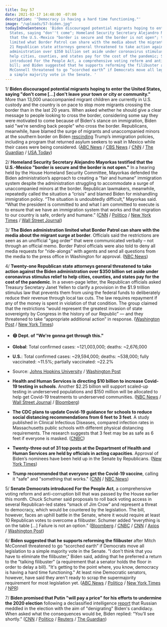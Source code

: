```yaml
---
title: Day 57
date: 2021-03-17 14:48:00 -07:00
description: '"Democracy is having a hard time functioning."'
image: "/uploads/57-biden.jpg"
todayInOneSentence: 'Biden discouraged potential migrants hoping to enter the United
  States, saying "don''t come"; Homeland Security Secretary Alejandro Mayorkas testified
  that the U.S.-Mexico "border is secure and the border is not open"; the Biden administration
  limited what Border Patrol can share with the media about the migrant surge at border;
  21 Republican state attorneys general threatened to take action against the Biden
  administration over $350 billion set aside under coronavirus stimulus relief to
  help cities, counties, and states pay for the cost of the pandemic; Senate Democrats
  introduced For the People Act, a comprehensive voting reform and anti-corruption
  bill; and Biden suggested that he supports reforming the filibuster after Mitch
  McConnell threatened to go “scorched earth” if Democrats move all legislation to
  a simple majority vote in the Senate. '
---
```


1/ **Biden discouraged potential migrants hoping to enter the United States, saying "don't come \[...\] don't leave your town or city or community."** More than 13,000 unaccompanied migrant children are currently in U.S. custody and the country is on pace to stop more migrants crossing the border than in the last 20 years. When asked  whether he should give a clear message to people looking to cross the border, considering some say they were motivated to come because of Biden's stance on immigration, Biden said "we're sending back people" who cross the border. Republicans, meanwhile, have blamed the surge of migrants and unaccompanied minors at the southern border on Biden [rescinding](https://whatthefuckjusthappenedtoday.com/2021/02/11/day-23/#2-biden-rescinded-trump%E2%80%99s-national-e) Trump’s immigration policies, including a program that returned asylum seekers to wait in Mexico while their cases were being considered. ([ABC News](https://abcnews.go.com/Politics/biden-tells-migrants-dont-abc-news-exclusive-interview/story?id=76490159) / [CBS News](https://www.cbsnews.com/news/immigration-migrant-children-border-patrol-custody/) / [CNN](https://www.cnn.com/2021/03/16/politics/joe-biden-migrant-children-border-immigration/index.html) / [The Guardian](https://www.theguardian.com/us-news/2021/mar/17/joe-biden-immigration-putin-afghanistan-cuomo-dog) / [USA Today](https://www.usatoday.com/story/news/politics/2021/03/16/president-joe-biden-migrants-border-surge-unaccompanied-minors/4726104001/))

2/ **Homeland Security Secretary Alejandro Mayorkas testified that the U.S.-Mexico "border is secure and the border is not open."** In a hearing held by the House Homeland Security Committee, Mayorkas defended the Biden administration’s approach to creating a "fair and humane" immigration system despite the administration struggling to accommodate a surge of unaccompanied minors at the border. Republican lawmakers, meanwhile, repeatedly called the situation a “crisis” and blamed Biden for mishandling immigration policy. “The situation is undoubtedly difficult,” Mayorkas said. “What the president is committed to and what I am committed to execute is to ensure that we have an immigration system that works and that migration to our country is safe, orderly and humane.” ([CNN](https://www.cnn.com/2021/03/17/politics/mayorkas-faces-lawmakers-amid-border-crisis/index.html) / [Politico](https://www.politico.com/news/2021/03/17/mayorkas-defends-biden-administration-border-476692) / [New York Times](https://www.nytimes.com/live/2021/03/17/us/biden-news-today/mayorkas-is-answering-lawmakers-questions-about-the-border-saying-the-situation-is-undoubtedly-difficult) / [Wall Street Journal](https://www.wsj.com/articles/mayorkas-spars-with-republicans-over-rising-number-of-migrants-at-southern-border-11616004346))

3/ **The Biden administration limited what Border Patrol can share with the media about the migrant surge at border**. Officials said the restrictions are seen as an unofficial "gag order" that were communicated verbally – not through an official memo. Border Patrol officials were also told to deny all media requests for "ride-alongs" with agents and send all questions from the media to the press office in Washington for approval. ([NBC News](https://www.nbcnews.com/politics/immigration/biden-administration-limits-what-border-patrol-can-share-media-about-n1261133))

4/ **Twenty-one Republican state attorneys general threatened to take action against the Biden administration over $350 billion set aside under coronavirus stimulus relief to help cities, counties, and states pay for the cost of the pandemic**. In a seven-page letter, the Republican officials asked Treasury Secretary Janet Yellen to clarify a provision in the $1.9 trillion stimulus law that prevents them from using the federal funds to deliberately reduce their revenue through local tax cuts. The law requires repayment if any of the money is spent in violation of that condition. The group claimed that the restrictions “would represent the greatest invasion of state sovereignty by Congress in the history of our Republic” — and they threatened to take “appropriate additional action” in response. ([Washington Post](https://www.washingtonpost.com/us-policy/2021/03/16/republicans-threat-stimulus/) / [New York Times](https://www.nytimes.com/2021/03/16/business/economy/republican-attorneys-general-biden-stimulus.html))

* #### 😷 Dept. of "We're gonna get through this."

* **Global**: Total confirmed cases: \~121,003,000; deaths: \~2,676,000

* **U.S.**: Total confirmed cases: \~29,594,000; deaths: \~538,000; fully vaccinated: \~11.5%; partially vaccinated: \~22.2%

* Source: [Johns Hopkins University](https://coronavirus.jhu.edu/map.html) / [Washington Post](https://www.washingtonpost.com/graphics/2020/health/covid-vaccine-states-distribution-doses/)

* **Health and Human Services is directing $10 billion to increase Covid-19 testing in schools**. Another $2.25 billion will support scaled-up testing in underserved populations and  $150 million will be allocated to help get Covid-19 treatments to underserved communities. ([NBC News](https://www.nbcnews.com/politics/white-house/biden-administration-provide-10-billion-school-covid-19-testing-program-n1261303) / [Wall Street Journal](https://www.wsj.com/articles/u-s-to-give-10-billion-to-schools-for-covid-19-testing-11615996819) / [Bloomberg](https://www.bloomberg.com/news/articles/2021-03-17/biden-to-invest-12-billion-to-increase-covid-testing-in-schools?srnd=politics-vp&sref=MIBMEEoj))

* **The CDC plans to update Covid-19 guidance for schools to reduce social distancing recommendations from 6 feet to 3 feet**. A study published in Clinical Infectious Diseases, compared infection rates in Massachusetts public schools with different physical distancing requirements. The research suggests that 3 feet may be as safe as 6 feet if everyone is masked. ([CNBC](https://www.cnbc.com/2021/03/17/cdc-is-considering-shortening-social-distancing-recommendations-for-schools-to-3-feet-director-says.html))

* **Twenty-three out of 31 top posts at the Department of Health and Human Services are held by officials in acting capacities**. Approval of Biden’s nominees have been held up in the Senate by Republicans. ([New York Times](https://www.nytimes.com/2021/03/17/us/politics/biden-department-of-health-human-services.html))

* **Trump recommended that everyone get the Covid-19 vaccine**, calling it "safe" and "something that works." ([CNN](https://www.cnn.com/2021/03/16/politics/donald-trump-covid-19-vaccine/index.html) / [NBC News](https://www.nbcnews.com/politics/donald-trump/trump-touts-covid-19-vaccine-safety-amid-skepticism-republicans-n1261266))

5/ **Senate Democrats introduced For the People Act**, a comprehensive voting reform and anti-corruption bill that was passed by the House earlier this month. Chuck Schumer said proposals to roll back voting access in several Republican-led states “smack of Jim Crow” and represent a threat to democracy, which would be countered by the legislation. The bill, however, faces an uphill battle in the Senate, where it would require at least 10 Republican votes to overcome a filibuster. Schumer added “everything is on the table \[...\] Failure is not an option.” ([Bloomberg](https://www.bloomberg.com/news/articles/2021-03-17/voting-rights-emerges-as-key-fight-for-changing-the-filibuster?sref=MIBMEEoj) / [CNBC](https://www.cnbc.com/2021/03/17/schumer-says-everything-is-on-the-table-to-pass-voting-rights-legislation-in-senate.html) / [CNN](https://www.cnn.com/2021/03/17/politics/us-senate-voting-rights-legislation/index.html) / [Axios](https://www.axios.com/senate-for-people-act-voting-reform-anti-corruption-94291b80-3961-4bae-978d-1aa4e3f15d65.html) / [Washington Post](https://www.washingtonpost.com/outlook/2021/03/16/hr-1-voting-reforms/))

6/ **Biden suggested that he supports reforming the filibuster** after Mitch McConnell threatened to go “scorched earth” if Democrats move all legislation to a simple majority vote in the Senate. "I don't think that you have to eliminate the filibuster," Biden said, adding that he preferred a return to the "talking filibuster" (a requirement that a senator holds the floor in order to delay a bill). "It's getting to the point where, you know, democracy is having a hard time functioning." At least nine Democratic senators, however, have said they aren't ready to scrap the supermajority requirement for most legislation yet. ([ABC News](https://abcnews.go.com/Politics/biden-supports-reforming-senate-filibuster-abc-news-exclusive/story?id=76499156) / [Politico](https://www.politico.com/news/2021/03/17/biden-filibuster-fight-476684) / [New York Times](https://www.nytimes.com/2021/03/16/us/politics/mcconnell-filibuster-senate.html) / [NPR](https://www.npr.org/2021/03/16/978018267/biden-supports-changes-to-filibuster-returning-it-to-what-it-used-to-be))

7/ **Biden promised that Putin "will pay a price" for his efforts to undermine the 2020 election** following a declassified intelligence [report](https://whatthefuckjusthappenedtoday.com/2021/03/16/day-56/#1-putin-authorized-operations-to-int) that Russian meddled in the election with the aim of "denigrating" Biden's candidacy. When asked what the consequences would be, Biden replied: “You’ll see shortly.” ([CNN](https://www.cnn.com/2021/03/17/politics/joe-biden-vladimir-putin-price-to-pay/index.html) / [Politico](https://www.politico.com/news/2021/03/17/biden-putin-election-interference-476656) / [Reuters](https://www.reuters.com/article/us-usa-election-cyber-idUSKBN2B91JO) / [The Guardian](https://www.theguardian.com/us-news/2021/mar/17/joe-biden-vladimir-putin-election-interference))